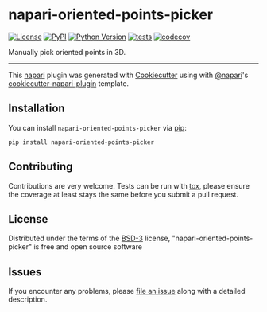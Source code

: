 # napari-oriented-points-picker

[![License](https://img.shields.io/pypi/l/napari-oriented-points-picker.svg?color=green)](https://github.com/brisvag/napari-oriented-points-picker/raw/master/LICENSE)
[![PyPI](https://img.shields.io/pypi/v/napari-oriented-points-picker.svg?color=green)](https://pypi.org/project/napari-oriented-points-picker)
[![Python Version](https://img.shields.io/pypi/pyversions/napari-oriented-points-picker.svg?color=green)](https://python.org)
[![tests](https://github.com/brisvag/napari-oriented-points-picker/workflows/tests/badge.svg)](https://github.com/brisvag/napari-oriented-points-picker/actions)
[![codecov](https://codecov.io/gh/brisvag/napari-oriented-points-picker/branch/master/graph/badge.svg)](https://codecov.io/gh/brisvag/napari-oriented-points-picker)

Manually pick oriented points in 3D.

----------------------------------

This [napari] plugin was generated with [Cookiecutter] using with [@napari]'s [cookiecutter-napari-plugin] template.

<!--
Don't miss the full getting started guide to set up your new package:
https://github.com/napari/cookiecutter-napari-plugin#getting-started

and review the napari docs for plugin developers:
https://napari.org/docs/plugins/index.html
-->

## Installation

You can install `napari-oriented-points-picker` via [pip]:

    pip install napari-oriented-points-picker

## Contributing

Contributions are very welcome. Tests can be run with [tox], please ensure
the coverage at least stays the same before you submit a pull request.

## License

Distributed under the terms of the [BSD-3] license,
"napari-oriented-points-picker" is free and open source software

## Issues

If you encounter any problems, please [file an issue] along with a detailed description.

[napari]: https://github.com/napari/napari
[Cookiecutter]: https://github.com/audreyr/cookiecutter
[@napari]: https://github.com/napari
[MIT]: http://opensource.org/licenses/MIT
[BSD-3]: http://opensource.org/licenses/BSD-3-Clause
[GNU GPL v3.0]: http://www.gnu.org/licenses/gpl-3.0.txt
[GNU LGPL v3.0]: http://www.gnu.org/licenses/lgpl-3.0.txt
[Apache Software License 2.0]: http://www.apache.org/licenses/LICENSE-2.0
[Mozilla Public License 2.0]: https://www.mozilla.org/media/MPL/2.0/index.txt
[cookiecutter-napari-plugin]: https://github.com/napari/cookiecutter-napari-plugin
[file an issue]: https://github.com/brisvag/napari-oriented-points-picker/issues
[napari]: https://github.com/napari/napari
[tox]: https://tox.readthedocs.io/en/latest/
[pip]: https://pypi.org/project/pip/
[PyPI]: https://pypi.org/
